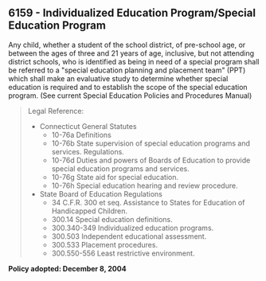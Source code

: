 ## 6159 - Individualized Education Program/Special Education Program

Any child, whether a student of the school district, of pre-school age, or between the ages of three and 21 years of age, inclusive, but not attending district schools, who is identified as being in need of a special program shall be referred to a "special education planning and placement team" (PPT) which shall make an evaluative study to determine whether special education is required and to establish the scope of the special education program. (See current Special Education Policies and Procedures Manual)

> Legal Reference: 
> 
> * Connecticut General Statutes
>   * 10-76a Definitions
>   * 10-76b State supervision of special education programs and services.  Regulations.
>   * 10-76d Duties and powers of Boards of Education to provide special education programs and services.
>   * 10-76g State aid for special education.
>   * 10-76h Special education hearing and review procedure.
> * State Board of Education Regulations
>   * 34 C.F.R. 300 et seq. Assistance to States for Education of Handicapped Children.
>   * 300.14 Special education definitions.
>   * 300.340-349 Individualized education programs.
>   * 300.503 Independent educational assessment.
>   * 300.533 Placement procedures.
>   * 300.550-556 Least restrictive environment.

**Policy adopted:  December 8, 2004**

